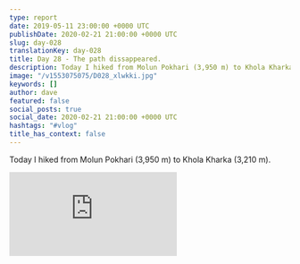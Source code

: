 ```yaml
---
type: report
date: 2019-05-11 23:00:00 +0000 UTC
publishDate: 2020-02-21 21:00:00 +0000 UTC
slug: day-028
translationKey: day-028
title: Day 28 - The path dissappeared.
description: Today I hiked from Molun Pokhari (3,950 m) to Khola Kharka (3,210 m).
image: "/v1553075075/D028_xlwkki.jpg"
keywords: []
author: dave
featured: false
social_posts: true
social_date: 2020-02-21 21:00:00 +0000 UTC
hashtags: "#vlog"
title_has_context: false
---
```


Today I hiked from Molun Pokhari (3,950 m) to Khola Kharka (3,210 m).

<iframe class="youtube" src="https://www.youtube.com/embed/GouSwlIUj5Y" frameborder="0" allow="accelerometer; autoplay; encrypted-media; gyroscope; picture-in-picture" allowfullscreen></iframe>

